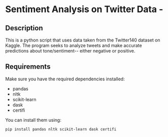 # Sentiment Analysis on Twitter Data - 

## Description

This is a python script that uses data taken from the Twitter140 dataset on Kaggle. The program seeks to analyze tweets and make accurate predictions about tone/sentiment-- either negative or positive. 

## Requirements

Make sure you have the required dependencies installed:

- pandas
- nltk
- scikit-learn
- dask
- certifi

You can install them using:

```bash
pip install pandas nltk scikit-learn dask certifi



